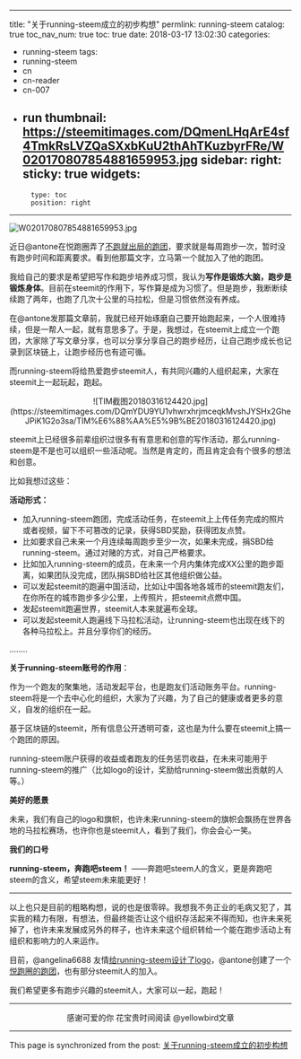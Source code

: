 
---
title: "关于running-steem成立的初步构想"
permlink: running-steem
catalog: true
toc_nav_num: true
toc: true
date: 2018-03-17 13:02:30
categories:
- running-steem
tags:
- running-steem
- cn
- cn-reader
- cn-007
- run
thumbnail: https://steemitimages.com/DQmenLHqArE4sf4TmkRsLVZQaSXxbKuU2thAhTKuzbyrFRe/W020170807854881659953.jpg
sidebar:
    right:
        sticky: true
widgets:
    -
        type: toc
        position: right
---


![W020170807854881659953.jpg](https://steemitimages.com/DQmenLHqArE4sf4TmkRsLVZQaSXxbKuU2thAhTKuzbyrFRe/W020170807854881659953.jpg)

近日@antone在悦跑圈弄了[不跑就出局的跑团](https://steemit.com/cn/@antone/007)，要求就是每周跑步一次，暂时没有跑步时间和距离要求。看到他那篇文字，立马第一个就加入了他的跑团。

我给自己的要求是希望把写作和跑步培养成习惯，我认为**写作是锻炼大脑，跑步是锻炼身体**。目前在steemit的作用下，写作算是成为习惯了。但是跑步，我断断续续跑了两年，也跑了几次十公里的马拉松，但是习惯依然没有养成。

在@antone发那篇文章前，我就已经开始琢磨自己要开始跑起来，一个人很难持续，但是一帮人一起，就有意思多了。于是，我想过，在steemit上成立一个跑团，大家除了写文章分享，也可以分享分享自己的跑步经历，让自己跑步成长也记录到区块链上，让跑步经历也有迹可循。

而running-steem将给热爱跑步steemit人，有共同兴趣的人组织起来，大家在steemit上一起玩起，跑起。

<center>![TIM截图20180316124420.jpg](https://steemitimages.com/DQmYDU9YU1vhwrxhrjmceqkMvshJYSHx2GheJPiK1G2o3sa/TIM%E6%88%AA%E5%9B%BE20180316124420.jpg)</center>

steemit上已经很多前辈组织过很多有有意思和创意的写作活动，那么running-steem是不是也可以组织一些活动呢。当然是肯定的，而且肯定会有个很多的想法和创意。

比如我想过这些：

**活动形式：**

* 加入running-steem跑团，完成活动任务，在steemit上上传任务完成的照片或者视频，留下不可篡改的记录，获得SBD奖励，获得团友点赞。
* 比如要求自己未来一个月连续每周跑步至少一次，如果未完成，捐SBD给running-steem。通过对赌的方式，对自己严格要求。
* 比如加入running-steem的成员，在未来一个月内集体完成XX公里的跑步距离，如果团队没完成，团队捐SBD给社区其他组织做公益。
* 可以发起steemit的跑遍中国活动，比如让中国各地各城市的steemit跑友们，在你所在的城市跑步多少公里，上传照片，把steemit点燃中国。
* 发起steemit跑遍世界，steemit人本来就遍布全球。
* 可以发起steemit人跑遍线下马拉松活动，让running-steem也出现在线下的各种马拉松上。并且分享你们的经历。

........

**关于running-steem账号的作用**：

作为一个跑友的聚集地，活动发起平台，也是跑友们活动账务平台。running-steem将是一个去中心化的组织，大家为了兴趣，为了自己的健康或者更多的意义，自发的组织在一起。
 
基于区块链的steemit，所有信息公开透明可查，这也是为什么要在steemit上搞一个跑团的原因。

running-steem账户获得的收益或者跑友的任务惩罚收益，在未来可能用于running-steem的推广（比如logo的设计，奖励给running-steem做出贡献的人等。）

**美好的愿景**

未来，我们有自己的logo和旗帜，也许未来running-steem的旗帜会飘扬在世界各地的马拉松赛场，也许你也是steemit人，看到了我们，你会会心一笑。

**我们的口号**

**running-steem，奔跑吧steem！** 
——奔跑吧steem人的含义，更是奔跑吧steem的含义，希望steem未来能更好！

---

以上也只是目前的粗略构想，说的也是很零碎。我想我不务正业的毛病又犯了，其实我的精力有限，有想法，但最终能否让这个组织存活起来不得而知，也许未来死掉了，也许未来发展成另外的样子，也许未来这个组织转给一个能在跑步活动上有组织和影响力的人来运作。

目前，@angelina6688 友情[给running-steem设计了logo](https://steemit.com/design/@angelina6688/i-designed-3-logos-for-running-steem-007-logo)，@antone创建了一个[悦跑圈的跑团](https://steemit.com/cn/@antone/007)，也有部分steemit人的加入。

我们希望更多有跑步兴趣的steemit人，大家可以一起，跑起！

---

<center>感谢可爱的你
花宝贵时间阅读 @yellowbird文章</center>

- - -

This page is synchronized from the post: [关于running-steem成立的初步构想](https://steemit.com/@yellowbird/running-steem)
